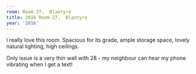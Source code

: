 ```yaml
---
room: Room 27,  Blantyre
title: 2016 Room 27,  Blantyre
year: '2016'
---
```


I really love this room. Spacious for its grade, ample storage space, lovely natural lighting, high ceilings.

Only issue is a very thin wall with 28 - my neighbour can hear my phone vibrating when I get a text!